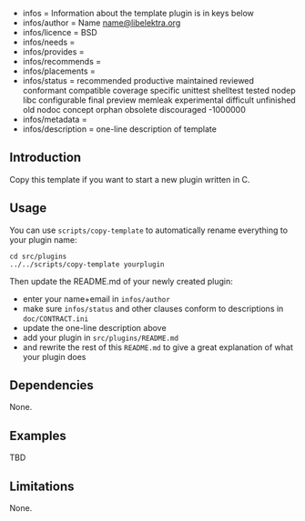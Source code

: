 - infos = Information about the template plugin is in keys below
- infos/author = Name <name@libelektra.org>
- infos/licence = BSD
- infos/needs =
- infos/provides =
- infos/recommends =
- infos/placements =
- infos/status = recommended productive maintained reviewed conformant compatible coverage specific unittest shelltest tested nodep libc configurable final preview memleak experimental difficult unfinished old nodoc concept orphan obsolete discouraged -1000000
- infos/metadata =
- infos/description = one-line description of template

## Introduction ##

Copy this template if you want to start a new
plugin written in C.

## Usage ##

You can use `scripts/copy-template`
to automatically rename everything to your
plugin name:

	cd src/plugins
	../../scripts/copy-template yourplugin

Then update the README.md of your newly created plugin:

- enter your name+email in `infos/author`
- make sure `infos/status` and other clauses conform to
  descriptions in `doc/CONTRACT.ini`
- update the one-line description above
- add your plugin in `src/plugins/README.md`
- and rewrite the rest of this `README.md` to give a great
  explanation of what your plugin does

## Dependencies ##

None.

## Examples ##

TBD

## Limitations ##

None.
